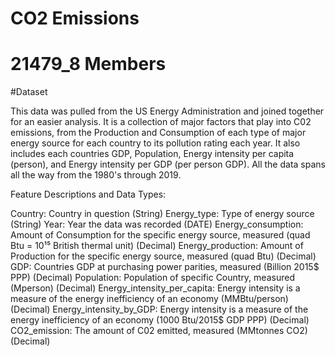 # CO2 Emissions
# 21479_8 Members

#Dataset

This data was pulled from the US Energy Administration and joined together for an easier analysis. It is a collection of major factors that play into C02 emissions, from the Production and Consumption of each type of major energy source for each country to its pollution rating each year. It also includes each countries GDP, Population, Energy intensity per capita (person), and Energy intensity per GDP (per person GDP). All the data spans all the way from the 1980's through 2019.

Feature Descriptions and Data Types:

Country: Country in question (String)
Energy_type: Type of energy source (String)
Year: Year the data was recorded (DATE)
Energy_consumption: Amount of Consumption for the specific energy source, measured (quad Btu = 10¹⁵ British thermal unit) (Decimal)
Energy_production: Amount of Production for the specific energy source, measured (quad Btu) (Decimal)
GDP: Countries GDP at purchasing power parities, measured (Billion 2015$ PPP) (Decimal)
Population: Population of specific Country, measured (Mperson) (Decimal)
Energy_intensity_per_capita: Energy intensity is a measure of the energy inefficiency of an economy (MMBtu/person) (Decimal)
Energy_intensity_by_GDP: Energy intensity is a measure of the energy inefficiency of an economy (1000 Btu/2015$ GDP PPP) (Decimal)
CO2_emission: The amount of C02 emitted, measured (MMtonnes CO2) (Decimal)
